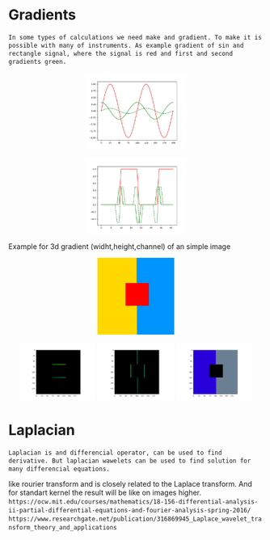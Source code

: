 # Gradients


	In some types of calculations we need make and gradient. To make it is possible with many of instruments. As example gradient of sin and rectangle signal, where the signal is red and first and second gradients green.

<p align="center"> 
<img src="Sin.png" width = 40% />
</p>
<p align="center"> 
<img src="rec.png" width = 40% />
</p>


Example for 3d gradient (widht,height,channel) of an simple image

<p align="center"> 
<img src="rec3.png" width = 30% />
</p>

<p align="center"> 
<img src="gradx2d.png" width = 30% />
<img src="grady2d.png" width = 30% />
<img src="gradz2d.png" width = 30% />
</p>

# Laplacian 

	Laplacian is and differencial operator, can be used to find derivative. But laplacian wawelets can be used to find solution for many differencial equations.
like rourier transform and is сlosely related to the Laplace transform. And for standart kernel the result will be like on images higher.
```https://ocw.mit.edu/courses/mathematics/18-156-differential-analysis-ii-partial-differential-equations-and-fourier-analysis-spring-2016/```
```https://www.researchgate.net/publication/316869945_Laplace_wavelet_transform_theory_and_applications``` 


